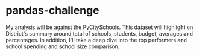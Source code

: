 # pandas-challenge
My analysis will be against the PyCitySchools. This dataset will highlight on District's summary around total of schools, students, budget, averages and percentages. In addition, I'll take a deep dive into the top performers and school spending and school size comparison.
